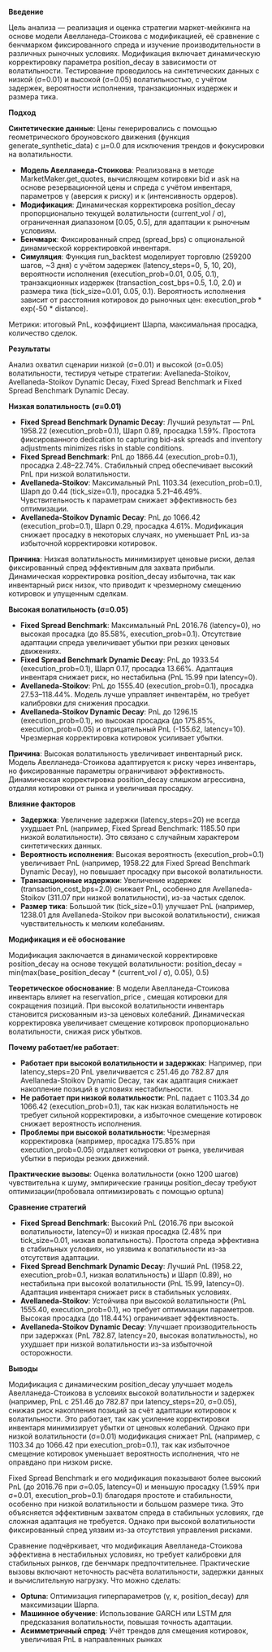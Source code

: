 ﻿**Введение**

Цель анализа — реализация и оценка стратегии маркет-мейкинга на основе модели Авелланеда-Стоикова с модификацией, её сравнение с бенчмарком фиксированного спреда и изучение производительности в различных рыночных условиях. Модификация включает динамическую корректировку параметра position\_decay в зависимости от волатильности. Тестирование проводилось на синтетических данных с низкой (σ=0.01) и высокой (σ=0.05) волатильностью, с учётом задержек, вероятности исполнения, транзакционных издержек и размера тика.

**Подход**

**Синтетические данные**: Цены генерировались с помощью геометрического броуновского движения (функция generate\_synthetic\_data) с μ=0.0 для исключения трендов и фокусировки на волатильности.

- **Модель Авелланеда-Стоикова**: Реализована в методе MarketMaker.get\_quotes, вычисляющем котировки bid и ask на основе резервационной цены и спреда с учётом инвентаря, параметров γ (аверсия к риску) и κ (интенсивность ордеров).
- **Модификация**: Динамическая корректировка position\_decay пропорционально текущей волатильности (current\_vol / σ), ограниченная диапазоном [0.05, 0.5], для адаптации к рыночным условиям.
- **Бенчмарк**: Фиксированный спред (spread\_bps) с опциональной динамической корректировкой инвентаря.
- **Симуляция**: Функция run\_backtest моделирует торговлю (259200 шагов, ~3 дня) с учётом задержек (latency\_steps=0, 5, 10, 20), вероятности исполнения (execution\_prob=0.01, 0.05, 0.1), транзакционных издержек (transaction\_cost\_bps=0.5, 1.0, 2.0) и размера тика (tick\_size=0.01, 0.05, 0.1). Вероятность исполнения зависит от расстояния котировок до рыночных цен: execution\_prob \* exp(-50 \* distance).

Метрики: итоговый PnL, коэффициент Шарпа, максимальная просадка, количество сделок.

**Результаты**

Анализ охватил сценарии низкой (σ=0.01) и высокой (σ=0.05) волатильности, тестируя четыре стратегии: Avellaneda-Stoikov, Avellaneda-Stoikov Dynamic Decay, Fixed Spread Benchmark и Fixed Spread Benchmark Dynamic Decay.

**Низкая волатильность (σ=0.01)**

- **Fixed Spread Benchmark Dynamic Decay**: Лучший результат — PnL 1958.22 (execution\_prob=0.1), Шарп 0.89, просадка 1.59%. Простота фиксированного dedication to capturing bid-ask spreads and inventory adjustments minimizes risks in stable conditions.
- **Fixed Spread Benchmark**: PnL до 1866.44 (execution\_prob=0.1), просадка 2.48–22.74%. Стабильный спред обеспечивает высокий PnL при низкой волатильности.
- **Avellaneda-Stoikov**: Максимальный PnL 1103.34 (execution\_prob=0.1), Шарп до 0.44 (tick\_size=0.1), просадка 5.21–46.49%. Чувствительность к параметрам снижает эффективность без оптимизации.
- **Avellaneda-Stoikov Dynamic Decay**: PnL до 1066.42 (execution\_prob=0.1), Шарп 0.29, просадка 4.61%. Модификация снижает просадку в некоторых случаях, но уменьшает PnL из-за избыточной корректировки котировок.

**Причина**: Низкая волатильность минимизирует ценовые риски, делая фиксированный спред эффективным для захвата прибыли. Динамическая корректировка position\_decay избыточна, так как инвентарный риск низок, что приводит к чрезмерному смещению котировок и упущенным сделкам.

**Высокая волатильность (σ=0.05)**

- **Fixed Spread Benchmark**: Максимальный PnL 2016.76 (latency=0), но высокая просадка (до 85.58%, execution\_prob=0.1). Отсутствие адаптации спреда увеличивает убытки при резких ценовых движениях.
- **Fixed Spread Benchmark Dynamic Decay**: PnL до 1933.54 (execution\_prob=0.1), Шарп 0.17, просадка 13.66%. Адаптация инвентаря снижает риск, но нестабильна (PnL 15.99 при latency=0).
- **Avellaneda-Stoikov**: PnL до 1555.40 (execution\_prob=0.1), просадка 27.53–118.44%. Модель лучше управляет инвентарём, но требует калибровки для снижения просадки.
- **Avellaneda-Stoikov Dynamic Decay**: PnL до 1296.15 (execution\_prob=0.1), но высокая просадка (до 175.85%, execution\_prob=0.05) и отрицательный PnL (-155.62, latency=10). Чрезмерная корректировка котировок усиливает убытки.

**Причина**: Высокая волатильность увеличивает инвентарный риск. Модель Авелланеда-Стоикова адаптируется к риску через инвентарь, но фиксированные параметры ограничивают эффективность. Динамическая корректировка position\_decay слишком агрессивна, отдаляя котировки от рынка и увеличивая просадку.

**Влияние факторов**

- **Задержка**: Увеличение задержки (latency\_steps=20) не всегда ухудшает PnL (например, Fixed Spread Benchmark: 1185.50 при низкой волатильности). Это связано с случайным характером синтетических данных.
- **Вероятность исполнения**: Высокая вероятность (execution\_prob=0.1) увеличивает PnL (например, 1958.22 для Fixed Spread Benchmark Dynamic Decay), но повышает просадку при высокой волатильности.
- **Транзакционные издержки**: Увеличение издержек (transaction\_cost\_bps=2.0) снижает PnL, особенно для Avellaneda-Stoikov (311.07 при низкой волатильности), из-за частых сделок.
- **Размер тика**: Большой тик (tick\_size=0.1) улучшает PnL (например, 1238.01 для Avellaneda-Stoikov при высокой волатильности), снижая чувствительность к мелким колебаниям.

**Модификация и её обоснование**

Модификация заключается в динамической корректировке position\_decay на основе текущей волатильности: position\_decay = min(max(base\_position\_decay \* (current\_vol / σ), 0.05), 0.5)

**Теоретическое обоснование**: В модели Авелланеда-Стоикова инвентарь влияет на reservation\_price , смещая котировки для сокращения позиций. При высокой волатильности инвентарь становится рискованным из-за ценовых колебаний. Динамическая корректировка увеличивает смещение котировок пропорционально волатильности, снижая риск убытков.

**Почему работает/не работает**:

- **Работает при высокой волатильности и задержках**: Например, при latency\_steps=20 PnL увеличивается с 251.46 до 782.87 для Avellaneda-Stoikov Dynamic Decay, так как адаптация снижает накопление позиций в условиях нестабильности.
- **Не работает при низкой волатильности**: PnL падает с 1103.34 до 1066.42 (execution\_prob=0.1), так как низкая волатильность не требует сильной корректировки, а избыточное смещение котировок снижает вероятность исполнения.
- **Проблемы при высокой волатильности**: Чрезмерная корректировка (например, просадка 175.85% при execution\_prob=0.05) отдаляет котировки от рынка, увеличивая убытки в периоды резких движений.

**Практические вызовы**: Оценка волатильности (окно 1200 шагов) чувствительна к шуму, эмпирические границы position\_decay требуют оптимизации(пробовала оптимизировать с помощью optuna)

**Сравнение стратегий**

- **Fixed Spread Benchmark**: Высокий PnL (2016.76 при высокой волатильности, latency=0) и низкая просадка (2.48% при tick\_size=0.01, низкая волатильность). Простота спреда эффективна в стабильных условиях, но уязвима к волатильности из-за отсутствия адаптации.
- **Fixed Spread Benchmark Dynamic Decay**: Лучший PnL (1958.22, execution\_prob=0.1, низкая волатильность) и Шарп (0.89), но нестабильна при высокой волатильности (PnL 15.99, latency=0). Адаптация инвентаря снижает риск в стабильных условиях.
- **Avellaneda-Stoikov**: Устойчива при высокой волатильности (PnL 1555.40, execution\_prob=0.1), но требует оптимизации параметров. Высокая просадка (до 118.44%) ограничивает эффективность.
- **Avellaneda-Stoikov Dynamic Decay**: Улучшает производительность при задержках (PnL 782.87, latency=20, высокая волатильность), но ухудшает при низкой волатильности из-за избыточной осторожности.

**Выводы**

Модификация с динамическим position\_decay улучшает модель Авелланеда-Стоикова в условиях высокой волатильности и задержек (например, PnL с 251.46 до 782.87 при latency\_steps=20, σ=0.05), снижая риск накопления позиций за счёт адаптации котировок к волатильности. Это работает, так как усиление корректировки инвентаря минимизирует убытки от ценовых колебаний. Однако при низкой волатильности (σ=0.01) модификация снижает PnL (например, с 1103.34 до 1066.42 при execution\_prob=0.1), так как избыточное смещение котировок уменьшает вероятность исполнения, что не оправдано при низком риске.

Fixed Spread Benchmark и его модификация показывают более высокий PnL (до 2016.76 при σ=0.05, latency=0) и меньшую просадку (1.59% при σ=0.01, execution\_prob=0.1) благодаря простоте и стабильности, особенно при низкой волатильности и большом размере тика. Это объясняется эффективным захватом спреда в стабильных условиях, где сложная адаптация не требуется. Однако при высокой волатильности фиксированный спред уязвим из-за отсутствия управления рисками.

Сравнение подчёркивает, что модификация Авелланеда-Стоикова эффективна в нестабильных условиях, но требует калибровки для стабильных рынков, где бенчмарк предпочтительнее. Практические вызовы включают неточность расчёта волатильности, задержки данных и вычислительную нагрузку. Что можно сделать:

- **Optuna**: Оптимизация гиперпараметров (γ, κ, position\_decay) для максимизации Шарпа.
- **Машинное обучение**: Использование GARCH или LSTM для предсказания волатильности, повышая точность адаптации.
- **Асимметричный спред**: Учёт трендов для смещения котировок, увеличивая PnL в направленных рынках

